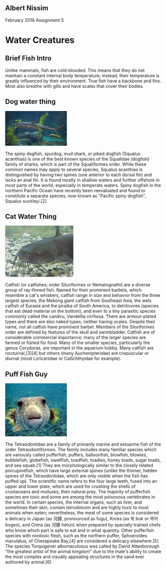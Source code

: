 ## Albert Nissim
February 2018
Assignment 5

Water Creatures
=======
## Brief Fish Intro
Unlike mammals, fish are cold-blooded. This means that they do not maintain a constant internal body temperature; instead, their temperature is greatly influenced by their environment. True fish have a backbone and fins. Most also breathe with gills and have scales that cover their bodies.

## Dog water thing

![Image](media/dog.jpg)

The spiny dogfish, spurdog, mud shark, or piked dogfish (Squalus acanthias) is one of the best known species of the Squalidae (dogfish) family of sharks, which is part of the Squaliformes order. While these common names may apply to several species, Squalus acanthias is distinguished by having two spines (one anterior to each dorsal fin) and lacks an anal fin. It is found mostly in shallow waters and further offshore in most parts of the world, especially in temperate waters. Spiny dogfish in the northern Pacific Ocean have recently been reevaluated and found to constitute a separate species, now known as "Pacific spiny dogfish", Squalus suckleyi.[2]

## Cat Water Thing

![Image](media/cat.jpg)

Catfish (or catfishes; order Siluriformes or Nematognathi) are a diverse group of ray-finned fish. Named for their prominent barbels, which resemble a cat's whiskers, catfish range in size and behavior from the three largest species, the Mekong giant catfish from Southeast Asia, the wels catfish of Eurasia and the piraíba of South America, to detritivores (species that eat dead material on the bottom), and even to a tiny parasitic species commonly called the candiru, Vandellia cirrhosa. There are armour-plated types and there are also naked types, neither having scales. Despite their name, not all catfish have prominent barbel. Members of the Siluriformes order are defined by features of the skull and swimbladder. Catfish are of considerable commercial importance; many of the larger species are farmed or fished for food. Many of the smaller species, particularly the genus Corydoras, are important in the aquarium hobby. Many catfish are nocturnal,[3][4] but others (many Auchenipteridae) are crepuscular or diurnal (most Loricariidae or Callichthyidae for example).

## Puff Fish Guy

![Image](media/puff.jpg)

The Tetraodontidae are a family of primarily marine and estuarine fish of the order Tetraodontiformes. The family includes many familiar species which are variously called pufferfish, puffers, balloonfish, blowfish, blowies, bubblefish, globefish, swellfish, toadfish, toadies, honey toads, sugar toads, and sea squab.[1] They are morphologically similar to the closely related porcupinefish, which have large external spines (unlike the thinner, hidden spines of the Tetraodontidae, which are only visible when the fish has puffed up). The scientific name refers to the four large teeth, fused into an upper and lower plate, which are used for crushing the shells of crustaceans and mollusks, their natural prey.
The majority of pufferfish species are toxic and some are among the most poisonous vertebrates in the world. In certain species, the internal organs, such as liver, and sometimes their skin, contain tetrodotoxin and are highly toxic to most animals when eaten; nevertheless, the meat of some species is considered a delicacy in Japan (as 河豚, pronounced as fugu), Korea (as 복 bok or 복어 bogeo), and China (as 河豚 hétún) when prepared by specially trained chefs who know which part is safe to eat and in what quantity. Other pufferfish species with nontoxic flesh, such as the northern puffer, Sphoeroides maculatus, of Chesapeake Bay,[4] are considered a delicacy elsewhere.[5]
The species Torquigener albomaculosus was called by David Attenborough "the greatest artist of the animal kingdom" due to the male's ability to create the most complex and visually appealing structures in the sand ever authored by animal.[6]

